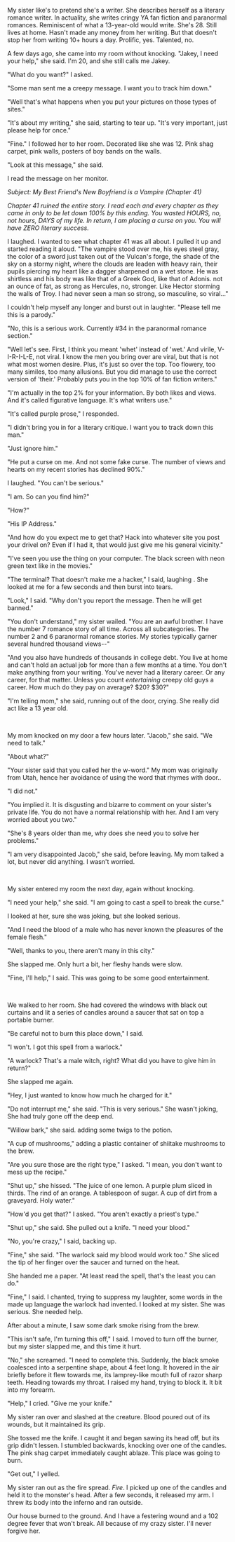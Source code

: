 My sister like's to pretend she's a writer. She describes herself as a literary romance writer. In actuality, she writes cringy YA fan fiction and paranormal romances. Reminiscent of what a 13-year-old would write. She's 28. Still lives at home. Hasn't made any money from her writing. But that doesn't stop her from writing 10+ hours a day. Prolific, yes. Talented, no. 

A few days ago, she came into my room without knocking. "Jakey, I need your help," she said. I'm 20, and she still calls me Jakey. 

"What do you want?" I asked. 

"Some man sent me a creepy message. I want you to track him down."

"Well that's what happens when you put your pictures on those types of sites."

"It's about my writing," she said, starting to tear up. "It's very important, just please help for once."

"Fine." I followed her to her room. Decorated like she was 12. Pink shag carpet, pink walls, posters of boy bands on the walls. 

"Look at this message," she said. 

I read the message on her monitor.

*Subject: My Best Friend's New Boyfriend is a Vampire (Chapter 41)*

*Chapter 41 ruined the entire story. I read each and every chapter as they came in only to be let down 100% by this ending. You wasted HOURS, no, not hours, DAYS of my life. In return, I am placing a curse on you. You will have ZERO literary success.*  

I laughed. I wanted to see what chapter 41 was all about. I pulled it up and started reading it aloud. "The vampire stood over me, his eyes steel gray, the color of a sword just taken out of the Vulcan's forge, the shade of the sky on a stormy night, where the clouds are leaden with heavy rain, their pupils piercing my heart like a dagger sharpened on a wet stone. He was shirtless and his body was like that of a Greek God, like that of Adonis. not an ounce of fat, as strong as Hercules, no, stronger. Like Hector storming the walls of Troy. I had never seen a man so strong, so masculine, so viral..."

I couldn't help myself any longer and burst out in laughter. "Please tell me this is a parody."

"No, this is a serious work. Currently #34 in the paranormal romance section."

"Well let's see. First, I think you meant 'whet' instead of 'wet.' And virile, V-I-R-I-L-E, not viral. I know the men you bring over are viral, but that is not what most women desire. Plus, it's just so over the top. Too flowery, too many similes, too many allusions. But you did manage to use the correct version of 'their.' Probably puts you in the top 10% of fan fiction writers."

"I'm actually in the top 2% for your information. By both likes and views. And it's called figurative language. It's what writers use."

"It's called purple prose," I responded. 

"I didn't bring you in for a literary critique. I want you to track down this man." 

"Just ignore him."

"He put a curse on me. And not some fake curse. The number of views and hearts on my recent stories has declined 90%."

I laughed. "You can't be serious."

"I am. So can you find him?"

"How?"

"His IP Address." 

"And how do you expect me to get that? Hack into whatever site you post your drivel on? Even if I had it, that would just give me his general vicinity."

"I've seen you use the thing on your computer. The black screen with neon green text like in the movies."

"The terminal? That doesn't make me a hacker,"  I said, laughing . She looked at me for a few seconds and then burst into tears.

"Look," I said. "Why don't you report the message. Then he will get banned."

"You don't understand," my sister wailed. "You are an awful brother. I have the number 7 romance story of all time.  Across all subcategories. The number 2 and 6 paranormal romance stories. My stories typically garner several hundred thousand views--"

"And you also have hundreds of thousands in college debt. You live at home and can't hold an actual job for more than a few months at a time. You don't make anything from your writing. You've never had a literary career. Or any career, for that matter. Unless you count *entertaining* creepy old guys a career. How much do they pay on average? $20? $30?"

"I'm telling mom," she said, running out of the door, crying. She really did act like a 13 year old. 

&#x200B;

My mom knocked on my door a few hours later. "Jacob," she said. "We need to talk."

"About what?"

"Your sister said that you called her the w-word." My mom was originally from Utah, hence her avoidance of using the word that rhymes with door.. 

"I did not."

"You implied it. It is disgusting and bizarre to comment on your sister's private life. You do not have a normal relationship with her. And I am very worried about you two."

"She's 8 years older than me, why does she need you to solve her problems."

"I am very disappointed Jacob," she said, before leaving. My mom talked a lot, but never did anything. I wasn't worried. 

&#x200B;

My sister entered my room the next day, again without knocking. 

"I need your help," she said. "I am going to cast a spell to break the curse." 

I looked at her, sure she was joking, but she looked serious. 

"And I need the blood of a male who has never known the pleasures of the female flesh." 

"Well, thanks to you, there aren't many in this city." 

She slapped me. Only hurt a bit, her fleshy hands were slow. 

"Fine, I'll help," I said. This was going to be some good entertainment.

&#x200B;

We walked to her room. She had covered the windows with black out curtains and lit a series of candles around a saucer that sat on top a portable burner. 

"Be careful not to burn this place down," I said. 

"I won't. I got this spell from a warlock."

"A warlock? That's a male witch, right? What did you have to give him in return?"

She slapped me again. 

"Hey, I just wanted to know how much he charged for it."

"Do not interrupt me," she said. "This is very serious." She wasn't joking, She had truly gone off the deep end.

"Willow bark," she said. adding some twigs to the potion.

"A cup of mushrooms," adding a plastic container of shiitake mushrooms to the brew.

"Are you sure those are the right type," I asked. "I mean, you don't want to mess up the recipe."

"Shut up," she hissed. "The juice of one lemon. A purple plum sliced in thirds. The rind of an orange. A tablespoon of sugar. A cup of dirt from a graveyard. Holy water."

"How'd you get that?" I asked. "You aren't exactly a priest's type."

"Shut up," she said. She pulled out a knife. "I need your blood." 

"No, you're crazy," I said, backing up. 

"Fine," she said. "The warlock said my blood would work too." She sliced the tip of her finger over the saucer and turned on the heat. 

She handed me a paper. "At least read the spell, that's the least you can do." 

"Fine," I said. I chanted, trying to suppress my laughter, some words in the made up language the warlock had invented. I looked at my sister. She was serious. She needed help.

After about a minute, I saw some dark smoke rising from the brew. 

"This isn't safe, I'm turning this off," I said. I moved to turn off the burner, but my sister slapped me, and this time it hurt. 

"No," she screamed. "I need to complete this. Suddenly, the black smoke coalesced into a serpentine shape, about 4 feet long. It hovered in the air briefly before it flew towards me, its lamprey-like mouth full of razor sharp teeth. Heading towards my throat. I raised my hand, trying to block it. It bit into my forearm. 

"Help," I cried. "Give me your knife." 

My sister ran over and slashed at the creature. Blood poured out of its wounds, but it maintained its grip. 

She tossed me the knife. I caught it and began sawing its head off, but its grip didn't lessen. I stumbled backwards, knocking over one of the candles. The pink shag carpet immediately caught ablaze. This place was going to burn.

"Get out," I yelled. 

My sister ran out as the fire spread. *Fire*. I picked up one of the candles and held it to the monster's head. After a few seconds, it released my arm. I threw its body into the inferno and ran outside. 

Our house burned to the ground. And I have a festering wound and a 102 degree fever that won't break. All because of my crazy sister. I'll never forgive her.
